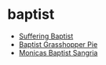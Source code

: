 # baptist

 * [Suffering Baptist](../index/s/suffering-baptist-51184010.json)
 * [Baptist Grasshopper Pie](../index/b/baptist-grasshopper-pie.json)
 * [Monicas Baptist Sangria](../index/m/monicas-baptist-sangria.json)
